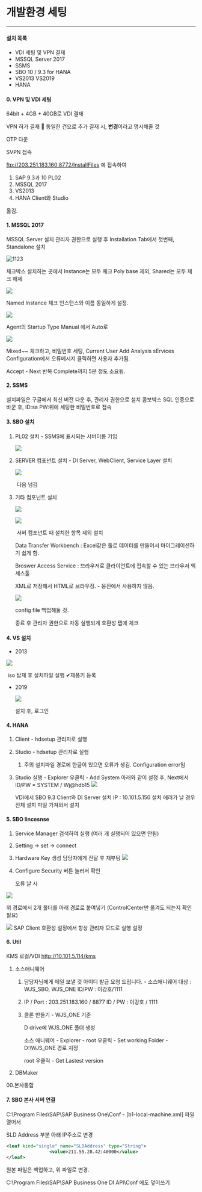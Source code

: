 # 개발환경 세팅

---

#### 설치 목록

- VDI 세팅 및 VPN 결재
- MSSQL Server 2017
- SSMS
- SBO 10 / 9.3 for HANA
- VS2013 VS2019
- HANA

#### 0. VPN 및 VDI 세팅

64bit + 4GB + 40GB로 VDI 결재

VPN 허가 결재
🚨 동일한 건으로 추가 결재 시, **변경**이라고 명시해줄 것 

OTP 다운

SVPN 접속

ftp://203.251.183.160:8772/InstallFiles 에 접속하여 

1. SAP 9.3과 10 PL02
2. MSSQL 2017
3. VS2013
4. HANA Client와 Studio

옮김. 

#### 1. MSSQL 2017

MSSQL Server 설치 관리자 권한으로 실행 후 Installation Tab에서 첫번째, Standalone 설치

![1123](../image/set_1.png)

체크박스 설치하는 곳에서 Instance는 모두 체크 Poly base 제외, Shared는 모두 체크 해제



![](../image/set_2.png)

Named Instance 체크 인스턴스와 이름 동일하게 설정.



![](../image/set_3.png)

Agent의 Startup Type Manual 에서 Auto로



![](../image/set_4.png)

Mixed~~ 체크하고, 비밀번호 세팅, Current User Add
Analysis sErvices Configuration에서 오류메시지 클릭하면 사용자 추가됨.

Accept - Next 반복
Complete까지 5분 정도 소요됨.

#### 2. SSMS

설치파일은 구글에서 최신 버전 다운 후, 관리자 권한으로 설치
콤보박스 SQL 인증으로 바꾼 후,  ID:sa PW:위에 세팅한 비밀번호로 접속

#### 3. SBO 설치

1. PL02 설치 - SSMS에 표시되는 서버이름 기입

   ![](../image/set_5.png)

2. SERVER 컴포넌트 설치 - DI Server, WebClient, Service Layer 설치

   ![](../image/set_6.png)

   ​		다음 넘김

3. 기타 컴포넌트 설치

   ![](../image/set_7.png)

   ![](../image/set_8.png)

   ​		서버 컴포넌트 때 설치한 항목 제외 설치

   Data Transfer Workbench : Excel같은 툴로 데이터를 만들어서 마이그레이션하기 쉽게 함.

   Broswer Access Service : 브라우저로 클라이언트에 접속할 수 있는 브라우저 엑세스툴

   XML로 저장해서 HTML로 브라우징. - 웅진에서 사용하지 않음.

   ![](../image/set_9.png)			

   config file 백업해둘 것.

   종료 후 관리자 권한으로 자동 실행되게 호환성 탭에 체크

#### 4. VS 설치

- 2013

![](../image/set_10.png)

​	iso 탑재 후 설치파일 실행 ✔제품키 등록

- 2019

  ![](../image/set_11.png)

  설치 후, 로그인

#### 4. HANA

1. Client - hdsetup 관리자로 실행

2. Studio -     hdsetup 관리자로 실행

   1. 주의 설치파일 경로에 한글이 있으면 오류가 생김. Configuration error임

3. Studio 실행 - Explorer 우클릭 - Add System 아래와 같이 설정 후, 
   Next에서 ID/PW = SYSTEM / Wj@hdb15
   ![](../image/set_15.png)

   VDI에서 SBO 9.3 Client와 DI Server 설치
   IP : 10.101.5.150
   설치 에러가 날 경우 전체 설치 파일 가져와서 설치

#### 5. SBO lincesnse

1. Service Manager 검색하여 실행 (여러 개 실행되어 있으면 안됨)

2. Setting -> set     -> connect

3. Hardware     Key 생성 담당자에게 전달 후 재부팅
   ![](../image/set_12.png)

4. Configure Security 버튼 눌러서 확인

   오류 날 시

![](../image/set_13.png)

위 경로에서 2개 폴더를 아래 경로로 붙여넣기 (ControlCenter만 옮겨도 되는지 확인 필요)

![](../image/set_14.png)	SAP Client 호환성 설정에서 항상 관리자 모드로 실행 설정

#### 6. Util

KMS 로컬/VDI
http://10.101.5.114/kms

1. 소스애니웨어

   1. 담당자님에게 메일 보낼 것
      아이디 발급 요청 드립니다. - 소스애니웨어
      대상 : WJS_SBO, WJS_ONE
      ID/PW : 이강호/1111

   2. IP / Port : 203.251.183.160  / 8877
      ID / PW : 이강호 / 1111

   3. 클론 만들기 - WJS_ONE 기준

      D drive에 WJS_ONE 폴더 생성

      소스 애니웨어 - Explorer - root 우클릭 - Set working Folder - D:\WJS_ONE 경로 지정

      root 우클릭 - Get Lastest version
      

2. DBMaker

00.본사통합

#### 7. SBO 본사 서버 연결

C:\Program Files\SAP\SAP Business One\Conf - [b1-local-machine.xml] 파일 열어서

SLD Address 부분 아래 IP주소로 변경

```xml
<leaf kind="single" name="SLDAddress" type="String">
                <value>211.55.28.42:40000</value>
</leaf>
```

원본 파일은 백업하고, 위 파일로 변경.

C:\Program Files\SAP\SAP Business One DI API\Conf 에도 덮어쓰기

